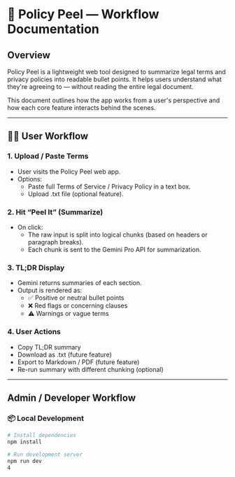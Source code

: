 # 🧾 Policy Peel — Workflow Documentation

## Overview
Policy Peel is a lightweight web tool designed to summarize legal terms and privacy policies into readable bullet points. It helps users understand what they're agreeing to — without reading the entire legal document.

This document outlines how the app works from a user's perspective and how each core feature interacts behind the scenes.

---

## 🧑‍💻 User Workflow

### 1. Upload / Paste Terms
- User visits the Policy Peel web app.
- Options:
  - Paste full Terms of Service / Privacy Policy in a text box.
  - Upload .txt file (optional feature).
  
### 2. Hit “Peel It” (Summarize)
- On click:
  - The raw input is split into logical chunks (based on headers or paragraph breaks).
  - Each chunk is sent to the Gemini Pro API for summarization.
  
### 3. TL;DR Display
- Gemini returns summaries of each section.
- Output is rendered as:
  - ✅ Positive or neutral bullet points
  - ❌ Red flags or concerning clauses
  - ⚠ Warnings or vague terms

### 4. User Actions
- Copy TL;DR summary
- Download as .txt (future feature)
- Export to Markdown / PDF (future feature)
- Re-run summary with different chunking (optional)

---

## Admin / Developer Workflow

### 📦 Local Development

```bash
# Install dependencies
npm install

# Run development server
npm run dev
4